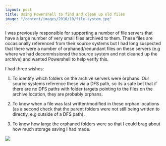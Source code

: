 ```yaml
---
layout: post
title: Using Powershell to find and clean up old files
image: "/content/images/2016/10/file-system.jpg"
---
```


I was previously responsible for supporting a number of file servers that have a large number of very small files archived to them. These files are occasionally referenced from their source systems but I had long suspected that there were a number of orphaned/redundant files on these servers (e.g where we had decommissioned the source system and not cleaned up the archive) and wanted Powershell to help verify this. 

I had three wishes:

1. To identify which folders on the archive servers were orphans. Our source systems reference these via a DFS path, so its a safe bet that if there are no DFS paths with folder targets pointing to the files on the archive location, they are probably orphans.

2. To know when a file was last written/modified in these orphan locations (as a second check that the parent folders were not still being written to directly, e.g outside of a DFS path).

3. To know how large the orphaned folders were so that I could brag about how much storage saving I had made.

![](/content/images/2016/10/Aladdin-Lamp.jpg)

